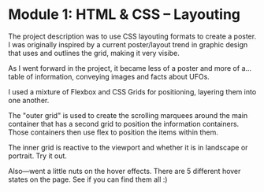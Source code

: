 # Module 1: HTML & CSS – Layouting

The project description was to use CSS layouting formats to create a poster. I was originally inspired by a current poster/layout trend in graphic design that uses and outlines the grid, making it very visibe.

As I went forward in the project, it became less of a poster and more of a... table of information, conveying images and facts about UFOs.

I used a mixture of Flexbox and CSS Grids for positioning, layering them into one another.

The "outer grid" is used to create the scrolling marquees around the main container that has a second grid to position the information containers. Those containers then use flex to position the items within them.

The inner grid is reactive to the viewport and whether it is in landscape or portrait. Try it out.

Also—went a little nuts on the hover effects. There are 5 different hover states on the page. See if you can find them all :)